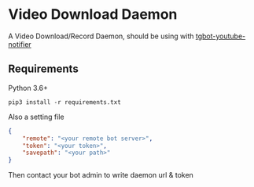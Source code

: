 # Video Download Daemon
A Video Download/Record Daemon, should be using with [tgbot-youtube-notifier](https://github.com/HTYISABUG/tgbot-youtube-notifier)

## Requirements
Python 3.6+

```shell
pip3 install -r requirements.txt
```

Also a setting file

```json
{
    "remote": "<your remote bot server>",
    "token": "<your token>",
    "savepath": "<your path>"
}
```

Then contact your bot admin to write daemon url & token